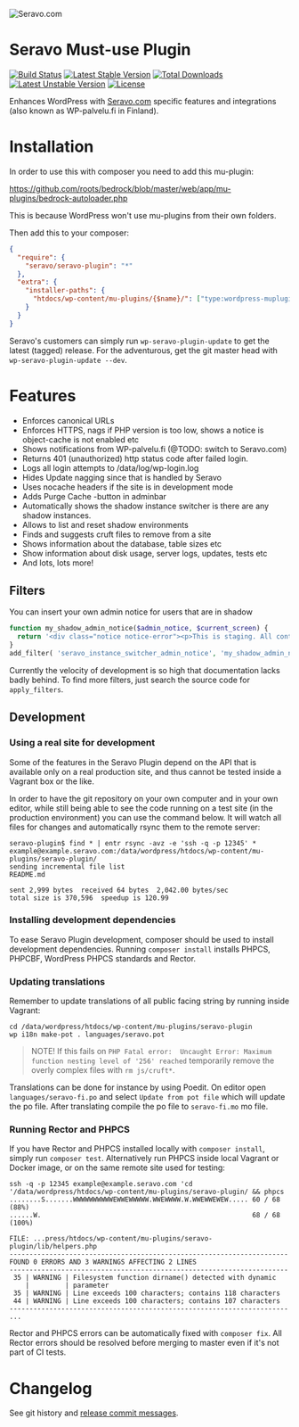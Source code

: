 ![Seravo.com](https://seravo.com/wp-content/themes/seravo/images/seravo-banner-808x300.png)

# Seravo Must-use Plugin

[![Build Status](https://travis-ci.org/Seravo/seravo-plugin.svg?branch=master)](https://travis-ci.org/seravo/seravo-plugin) [![Latest Stable Version](https://poser.pugx.org/seravo/seravo-plugin/v/stable)](https://packagist.org/packages/seravo/seravo-plugin) [![Total Downloads](https://poser.pugx.org/seravo/seravo-plugin/downloads)](https://packagist.org/packages/seravo/seravo-plugin) [![Latest Unstable Version](https://poser.pugx.org/seravo/seravo-plugin/v/unstable)](https://packagist.org/packages/seravo/seravo-plugin) [![License](https://poser.pugx.org/seravo/seravo-plugin/license)](https://packagist.org/packages/seravo/seravo-plugin)

Enhances WordPress with [Seravo.com](https://seravo.com/) specific features and integrations (also known as WP-palvelu.fi in Finland).

# Installation

In order to use this with composer you need to add this mu-plugin:

https://github.com/roots/bedrock/blob/master/web/app/mu-plugins/bedrock-autoloader.php

This is because WordPress won't use mu-plugins from their own folders.

Then add this to your composer:

```json
{
  "require": {
    "seravo/seravo-plugin": "*"
  },
  "extra": {
    "installer-paths": {
      "htdocs/wp-content/mu-plugins/{$name}/": ["type:wordpress-muplugin"]
    }
  }
}
```

Seravo's customers can simply run `wp-seravo-plugin-update` to get the latest (tagged) release. For the adventurous, get the git master head with `wp-seravo-plugin-update --dev`.


# Features

* Enforces canonical URLs
* Enforces HTTPS, nags if PHP version is too low, shows a notice is object-cache is not enabled etc
* Shows notifications from WP-palvelu.fi (@TODO: switch to Seravo.com)
* Returns 401 (unauthorized) http status code after failed login.
* Logs all login attempts to /data/log/wp-login.log
* Hides Update nagging since that is handled by Seravo
* Uses nocache headers if the site is in development mode
* Adds Purge Cache -button in adminbar
* Automatically shows the shadow instance switcher is there are any shadow instances.
* Allows to list and reset shadow environments
* Finds and suggests cruft files to remove from a site
* Shows information about the database, table sizes etc
* Show information about disk usage, server logs, updates, tests etc
* And lots, lots more!

## Filters

You can insert your own admin notice for users that are in shadow
```php
function my_shadow_admin_notice($admin_notice, $current_screen) {
  return '<div class="notice notice-error"><p>This is staging. All content edited here will be lost. Return to production to create or edit content.</p></div>';
}
add_filter( 'seravo_instance_switcher_admin_notice', 'my_shadow_admin_notice', 10, 2 );
```

Currently the velocity of development is so high that documentation lacks badly behind. To find more filters, just search the source code for `apply_filters`.

## Development

### Using a real site for development

Some of the features in the Seravo Plugin depend on the API that is available only on a real production site, and thus cannot be tested inside a Vagrant box or the like.

In order to have the git repository on your own computer and in your own editor, while still being able to see the code running on a test site (in the production environment) you can use the command below. It will watch all files for changes and automatically rsync them to the remote server:
```
seravo-plugin$ find * | entr rsync -avz -e 'ssh -q -p 12345' * example@example.seravo.com:/data/wordpress/htdocs/wp-content/mu-plugins/seravo-plugin/
sending incremental file list
README.md

sent 2,999 bytes  received 64 bytes  2,042.00 bytes/sec
total size is 370,596  speedup is 120.99
```

### Installing development dependencies

To ease Seravo Plugin development, composer should be used to install development dependencies.
Running `composer install` installs PHPCS, PHPCBF, WordPress PHPCS standards and Rector.

### Updating translations

Remember to update translations of all public facing string by running inside Vagrant:
```
cd /data/wordpress/htdocs/wp-content/mu-plugins/seravo-plugin
wp i18n make-pot . languages/seravo.pot
```

> NOTE! If this fails on `PHP Fatal error:  Uncaught Error: Maximum function nesting level of '256' reached` temporarily remove the overly complex files with `rm js/cruft*`.

Translations can be done for instance by using Poedit. On editor open `languages/seravo-fi.po` and select `Update from pot file` which will update the po file. After translating compile the po file to `seravo-fi.mo` mo file.

### Running Rector and PHPCS

If you have Rector and PHPCS installed locally with `composer install`, simply run `composer test`. Alternatively run PHPCS inside local Vagrant or Docker image, or on the same remote site used for testing:

```
ssh -q -p 12345 example@example.seravo.com 'cd '/data/wordpress/htdocs/wp-content/mu-plugins/seravo-plugin/ && phpcs
........S.......WWWWWWWWWWEWWEWWWWW.WWEWWWW.W.WWEWWEWEW..... 60 / 68 (88%)
......W.                                                     68 / 68 (100%)

FILE: ...press/htdocs/wp-content/mu-plugins/seravo-plugin/lib/helpers.php
----------------------------------------------------------------------
FOUND 0 ERRORS AND 3 WARNINGS AFFECTING 2 LINES
----------------------------------------------------------------------
 35 | WARNING | Filesystem function dirname() detected with dynamic
    |         | parameter
 35 | WARNING | Line exceeds 100 characters; contains 118 characters
 44 | WARNING | Line exceeds 100 characters; contains 107 characters
----------------------------------------------------------------------
...
```

Rector and PHPCS errors can be automatically fixed with `composer fix`. All Rector errors should be resolved
before merging to master even if it's not part of CI tests.

# Changelog

See git history and [release commit messages](https://github.com/Seravo/seravo-plugin/tags).
